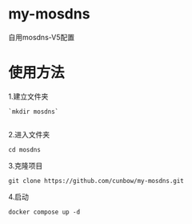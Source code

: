 # my-mosdns

自用mosdns-V5配置

# 使用方法

1.建立文件夹

```shell
`mkdir mosdns`


```

2.进入文件夹

`cd mosdns`

3.克隆项目

`git clone https://github.com/cunbow/my-mosdns.git`

4.启动

`docker compose up -d`
